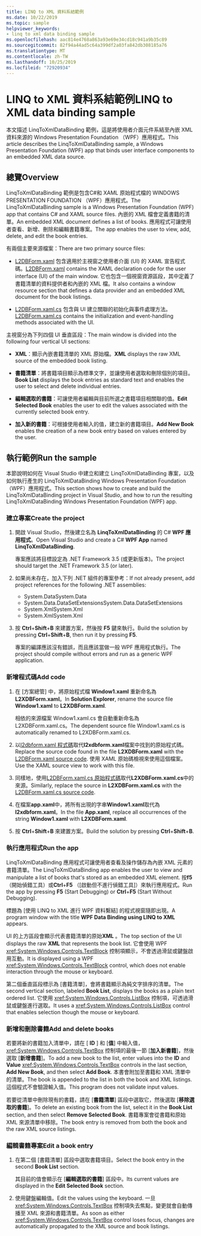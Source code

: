 ```yaml
---
title: LINQ to XML 資料系結範例
ms.date: 10/22/2019
ms.topic: sample
helpviewer_keywords:
- linq to xml data binding sample
ms.openlocfilehash: aac814e4768a863a93e69e34cd18c941a9b35c89
ms.sourcegitcommit: 82f94a44ad5c64a399df2a03fa842db308185a76
ms.translationtype: MT
ms.contentlocale: zh-TW
ms.lasthandoff: 10/25/2019
ms.locfileid: "72920934"
---
```

# <a name="linq-to-xml-data-binding-sample"></a><span data-ttu-id="0dc07-102">LINQ to XML 資料系結範例</span><span class="sxs-lookup"><span data-stu-id="0dc07-102">LINQ to XML data binding sample</span></span>

<span data-ttu-id="0dc07-103">本文描述 LinqToXmlDataBinding 範例，這是將使用者介面元件系結至內嵌 XML 資料來源的 Windows Presentation Foundation （WPF）應用程式。</span><span class="sxs-lookup"><span data-stu-id="0dc07-103">This article describes the LinqToXmlDataBinding sample, a Windows Presentation Foundation (WPF) app that binds user interface components to an embedded XML data source.</span></span>

## <a name="overview"></a><span data-ttu-id="0dc07-104">總覽</span><span class="sxs-lookup"><span data-stu-id="0dc07-104">Overview</span></span>

<span data-ttu-id="0dc07-105">LinqToXmlDataBinding 範例是包含C#和 XAML 原始程式檔的 WINDOWS PRESENTATION FOUNDATION （WPF）應用程式。</span><span class="sxs-lookup"><span data-stu-id="0dc07-105">The LinqToXmlDataBinding sample is a Windows Presentation Foundation (WPF) app that contains C# and XAML source files.</span></span> <span data-ttu-id="0dc07-106">內嵌的 XML 檔會定義書籍的清單。</span><span class="sxs-lookup"><span data-stu-id="0dc07-106">An embedded XML document defines a list of books.</span></span> <span data-ttu-id="0dc07-107">應用程式可讓使用者查看、新增、刪除和編輯書籍專案。</span><span class="sxs-lookup"><span data-stu-id="0dc07-107">The app enables the user to view, add, delete, and edit the book entries.</span></span>

<span data-ttu-id="0dc07-108">有兩個主要來源檔案：</span><span class="sxs-lookup"><span data-stu-id="0dc07-108">There are two primary source files:</span></span>

- <span data-ttu-id="0dc07-109">[L2DBForm.xaml](l2dbform-xaml-source-code.md) 包含適用於主視窗之使用者介面 (UI) 的 XAML 宣告程式碼。</span><span class="sxs-lookup"><span data-stu-id="0dc07-109">[L2DBForm.xaml](l2dbform-xaml-source-code.md) contains the XAML declaration code for the user interface (UI) of the main window.</span></span> <span data-ttu-id="0dc07-110">它也包含一個視窗資源區段，其中定義了書籍清單的資料提供者和內嵌的 XML 檔。</span><span class="sxs-lookup"><span data-stu-id="0dc07-110">It also contains a window resource section that defines a data provider and an embedded XML document for the book listings.</span></span>

- <span data-ttu-id="0dc07-111">[L2DBForm.xaml.cs](l2dbform-xaml-cs-source-code.md) 包含與 UI 建立關聯的初始化與事件處理方法。</span><span class="sxs-lookup"><span data-stu-id="0dc07-111">[L2DBForm.xaml.cs](l2dbform-xaml-cs-source-code.md) contains the initialization and event-handling methods associated with the UI.</span></span>

<span data-ttu-id="0dc07-112">主視窗分為下列四個 UI 垂直區段：</span><span class="sxs-lookup"><span data-stu-id="0dc07-112">The main window is divided into the following four vertical UI sections:</span></span>

- <span data-ttu-id="0dc07-113">**XML**：顯示內嵌書籍清單的 XML 原始檔。</span><span class="sxs-lookup"><span data-stu-id="0dc07-113">**XML** displays the raw XML source of the embedded book listing.</span></span>

- <span data-ttu-id="0dc07-114">**書籍清單**：將書籍項目顯示為標準文字，並讓使用者選取和刪除個別的項目。</span><span class="sxs-lookup"><span data-stu-id="0dc07-114">**Book List** displays the book entries as standard text and enables the user to select and delete individual entries.</span></span>

- <span data-ttu-id="0dc07-115">**編輯選取的書籍**：可讓使用者編輯與目前所選之書籍項目相關聯的值。</span><span class="sxs-lookup"><span data-stu-id="0dc07-115">**Edit Selected Book** enables the user to edit the values associated with the currently selected book entry.</span></span>

- <span data-ttu-id="0dc07-116">**加入新的書籍**：可根據使用者輸入的值，建立新的書籍項目。</span><span class="sxs-lookup"><span data-stu-id="0dc07-116">**Add New Book** enables the creation of a new book entry based on values entered by the user.</span></span>

## <a name="run-the-sample"></a><span data-ttu-id="0dc07-117">執行範例</span><span class="sxs-lookup"><span data-stu-id="0dc07-117">Run the sample</span></span>

<span data-ttu-id="0dc07-118">本節說明如何在 Visual Studio 中建立和建立 LinqToXmlDataBinding 專案，以及如何執行產生的 LinqToXmlDataBinding Windows Presentation Foundation （WPF）應用程式。</span><span class="sxs-lookup"><span data-stu-id="0dc07-118">This section shows how to create and build the LinqToXmlDataBinding project in Visual Studio, and how to run the resulting LinqToXmlDataBinding Windows Presentation Foundation (WPF) app.</span></span>

### <a name="create-the-project"></a><span data-ttu-id="0dc07-119">建立專案</span><span class="sxs-lookup"><span data-stu-id="0dc07-119">Create the project</span></span>

1. <span data-ttu-id="0dc07-120">開啟 Visual Studio，然後建立名為 **LinqToXmlDataBinding** 的 C# **WPF 應用程式**。</span><span class="sxs-lookup"><span data-stu-id="0dc07-120">Open Visual Studio and create a C# **WPF App** named **LinqToXmlDataBinding**.</span></span>

   <span data-ttu-id="0dc07-121">專案應該將目標設定為 .NET Framework 3.5 (或更新版本)。</span><span class="sxs-lookup"><span data-stu-id="0dc07-121">The project should target the .NET Framework 3.5 (or later).</span></span>

1. <span data-ttu-id="0dc07-122">如果尚未存在，加入下列 .NET 組件的專案參考：</span><span class="sxs-lookup"><span data-stu-id="0dc07-122">If not already present, add project references for the following .NET assemblies:</span></span>

    - <span data-ttu-id="0dc07-123">System.Data</span><span class="sxs-lookup"><span data-stu-id="0dc07-123">System.Data</span></span>
    - <span data-ttu-id="0dc07-124">System.Data.DataSetExtensions</span><span class="sxs-lookup"><span data-stu-id="0dc07-124">System.Data.DataSetExtensions</span></span>
    - <span data-ttu-id="0dc07-125">System.Xml</span><span class="sxs-lookup"><span data-stu-id="0dc07-125">System.Xml</span></span>
    - <span data-ttu-id="0dc07-126">System.Xml</span><span class="sxs-lookup"><span data-stu-id="0dc07-126">System.Xml</span></span>

1. <span data-ttu-id="0dc07-127">按 **Ctrl**+**Shift**+**B** 來建置方案，然後按 **F5** 鍵來執行。</span><span class="sxs-lookup"><span data-stu-id="0dc07-127">Build the solution by pressing **Ctrl**+**Shift**+**B**, then run it by pressing **F5**.</span></span>

   <span data-ttu-id="0dc07-128">專案的編譯應該沒有錯誤，而且應該當做一般 WPF 應用程式執行。</span><span class="sxs-lookup"><span data-stu-id="0dc07-128">The project should compile without errors and run as a generic WPF application.</span></span>

### <a name="add-code"></a><span data-ttu-id="0dc07-129">新增程式碼</span><span class="sxs-lookup"><span data-stu-id="0dc07-129">Add code</span></span>

1. <span data-ttu-id="0dc07-130">在 [方案總管] 中，將原始程式檔 **Window1.xaml** 重新命名為 **L2XDBForm.xaml**。</span><span class="sxs-lookup"><span data-stu-id="0dc07-130">In **Solution Explorer**, rename the source file **Window1.xaml** to **L2XDBForm.xaml**.</span></span>

   <span data-ttu-id="0dc07-131">相依的來源檔案 Window1.xaml.cs 會自動重新命名為 L2XDBForm.xaml.cs。</span><span class="sxs-lookup"><span data-stu-id="0dc07-131">The dependent source file Window1.xaml.cs is automatically renamed to L2XDBForm.xaml.cs.</span></span>

1. <span data-ttu-id="0dc07-132">以[l2dbform.xaml 程式碼](l2dbform-xaml-source-code.md)取代**l2xdbform.xaml**檔案中找到的原始程式碼。</span><span class="sxs-lookup"><span data-stu-id="0dc07-132">Replace the source code found in the file **L2XDBForm.xaml** with the [L2DBForm.xaml source code](l2dbform-xaml-source-code.md).</span></span> <span data-ttu-id="0dc07-133">使用 XAML 原始碼檢視來使用這個檔案。</span><span class="sxs-lookup"><span data-stu-id="0dc07-133">Use the XAML source view to work with this file.</span></span>

1. <span data-ttu-id="0dc07-134">同樣地，使用[L2DBForm.xaml.cs 原始程式碼](l2dbform-xaml-cs-source-code.md)取代**L2XDBForm.xaml.cs**中的來源。</span><span class="sxs-lookup"><span data-stu-id="0dc07-134">Similarly, replace the source in **L2XDBForm.xaml.cs** with the [L2DBForm.xaml.cs source code](l2dbform-xaml-cs-source-code.md).</span></span>

1. <span data-ttu-id="0dc07-135">在檔案**app.xaml**中，將所有出現的字串**Window1.xaml**取代為**l2xdbform.xaml**。</span><span class="sxs-lookup"><span data-stu-id="0dc07-135">In the file **App.xaml**, replace all occurrences of the string **Window1.xaml** with **L2XDBForm.xaml**.</span></span>

1. <span data-ttu-id="0dc07-136">按 **Ctrl**+**Shift**+**B** 來建置方案。</span><span class="sxs-lookup"><span data-stu-id="0dc07-136">Build the solution by pressing **Ctrl**+**Shift**+**B**.</span></span>

### <a name="run-the-app"></a><span data-ttu-id="0dc07-137">執行應用程式</span><span class="sxs-lookup"><span data-stu-id="0dc07-137">Run the app</span></span>

<span data-ttu-id="0dc07-138">LinqToXmlDataBinding 應用程式可讓使用者查看及操作儲存為內嵌 XML 元素的書籍清單。</span><span class="sxs-lookup"><span data-stu-id="0dc07-138">The LinqToXmlDataBinding app enables the user to view and manipulate a list of books that's stored as an embedded XML element.</span></span> <span data-ttu-id="0dc07-139">按**f5** （開始偵錯工具）或**Ctrl**+**F5** （[啟動但不進行偵錯工具]）來執行應用程式。</span><span class="sxs-lookup"><span data-stu-id="0dc07-139">Run the app by pressing **F5** (Start Debugging) or **Ctrl**+**F5** (Start Without Debugging).</span></span>

<span data-ttu-id="0dc07-140">標題為 [使用 LINQ to XML 進行 WPF 資料繫結] 的程式視窗隨即出現。</span><span class="sxs-lookup"><span data-stu-id="0dc07-140">A program window with the title **WPF Data Binding using LINQ to XML** appears.</span></span>

<span data-ttu-id="0dc07-141">UI 的上方區段會顯示代表書籍清單的原始**XML** 。</span><span class="sxs-lookup"><span data-stu-id="0dc07-141">The top section of the UI displays the raw **XML** that represents the book list.</span></span> <span data-ttu-id="0dc07-142">它會使用 WPF <xref:System.Windows.Controls.TextBlock> 控制項顯示，不會透過滑鼠或鍵盤啟用互動。</span><span class="sxs-lookup"><span data-stu-id="0dc07-142">It is displayed using a WPF <xref:System.Windows.Controls.TextBlock> control, which does not enable interaction through the mouse or keyboard.</span></span>

<span data-ttu-id="0dc07-143">第二個垂直區段標示為 [書籍清單]，會將書籍顯示為純文字排序的清單。</span><span class="sxs-lookup"><span data-stu-id="0dc07-143">The second vertical section, labeled **Book List**, displays the books as a plain text ordered list.</span></span> <span data-ttu-id="0dc07-144">它使用 <xref:System.Windows.Controls.ListBox> 控制項，可透過滑鼠或鍵盤進行選取。</span><span class="sxs-lookup"><span data-stu-id="0dc07-144">It uses a <xref:System.Windows.Controls.ListBox> control that enables selection though the mouse or keyboard.</span></span>

### <a name="add-and-delete-books"></a><span data-ttu-id="0dc07-145">新增和刪除書籍</span><span class="sxs-lookup"><span data-stu-id="0dc07-145">Add and delete books</span></span>

<span data-ttu-id="0dc07-146">若要將新的書籍加入清單中，請在 [ **ID** ] 和 [**值**] 中輸入值，<xref:System.Windows.Controls.TextBox> 控制項的最後一節 [**加入新書籍**]，然後選取 [**新增書籍**]。</span><span class="sxs-lookup"><span data-stu-id="0dc07-146">To add a new book to the list, enter values into the **ID** and **Value** <xref:System.Windows.Controls.TextBox> controls in the last section, **Add New Book**, and then select **Add Book**.</span></span> <span data-ttu-id="0dc07-147">本書會附加至書籍和 XML 清單中的清單。</span><span class="sxs-lookup"><span data-stu-id="0dc07-147">The book is appended to the list in both the book and XML listings.</span></span> <span data-ttu-id="0dc07-148">這個程式不會驗證輸入值。</span><span class="sxs-lookup"><span data-stu-id="0dc07-148">This program does not validate input values.</span></span>

<span data-ttu-id="0dc07-149">若要從清單中刪除現有的書籍，請在 [**書籍清單**] 區段中選取它，然後選取 [**移除選取的書籍**]。</span><span class="sxs-lookup"><span data-stu-id="0dc07-149">To delete an existing book from the list, select it in the **Book List** section, and then select **Remove Selected Book**.</span></span> <span data-ttu-id="0dc07-150">書籍專案會從書籍和原始 XML 來源清單中移除。</span><span class="sxs-lookup"><span data-stu-id="0dc07-150">The book entry is removed from both the book and the raw XML source listings.</span></span>

### <a name="edit-a-book-entry"></a><span data-ttu-id="0dc07-151">編輯書籍專案</span><span class="sxs-lookup"><span data-stu-id="0dc07-151">Edit a book entry</span></span>

1. <span data-ttu-id="0dc07-152">在第二個 [書籍清單] 區段中選取書籍項目。</span><span class="sxs-lookup"><span data-stu-id="0dc07-152">Select the book entry in the second **Book List** section.</span></span>

   <span data-ttu-id="0dc07-153">其目前的值會顯示在 [**編輯選取的書籍**] 區段中。</span><span class="sxs-lookup"><span data-stu-id="0dc07-153">Its current values are displayed in the **Edit Selected Book** section.</span></span>

1. <span data-ttu-id="0dc07-154">使用鍵盤編輯值。</span><span class="sxs-lookup"><span data-stu-id="0dc07-154">Edit the values using the keyboard.</span></span> <span data-ttu-id="0dc07-155">一旦 <xref:System.Windows.Controls.TextBox> 控制項失去焦點，變更就會自動傳播至 XML 來源和書籍清單。</span><span class="sxs-lookup"><span data-stu-id="0dc07-155">As soon as either <xref:System.Windows.Controls.TextBox> control loses focus, changes are automatically propagated to the XML source and book listings.</span></span>
